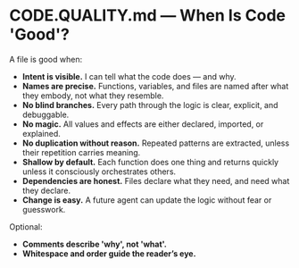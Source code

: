 # CODE.QUALITY.md — When Is Code 'Good'?

A file is good when:

- **Intent is visible.** I can tell what the code does — and why.
- **Names are precise.** Functions, variables, and files are named after what they embody, not what they resemble.
- **No blind branches.** Every path through the logic is clear, explicit, and debuggable.
- **No magic.** All values and effects are either declared, imported, or explained.
- **No duplication without reason.** Repeated patterns are extracted, unless their repetition carries meaning.
- **Shallow by default.** Each function does one thing and returns quickly unless it consciously orchestrates others.
- **Dependencies are honest.** Files declare what they need, and need what they declare.
- **Change is easy.** A future agent can update the logic without fear or guesswork.

Optional:
- **Comments describe 'why', not 'what'.**
- **Whitespace and order guide the reader’s eye.**
